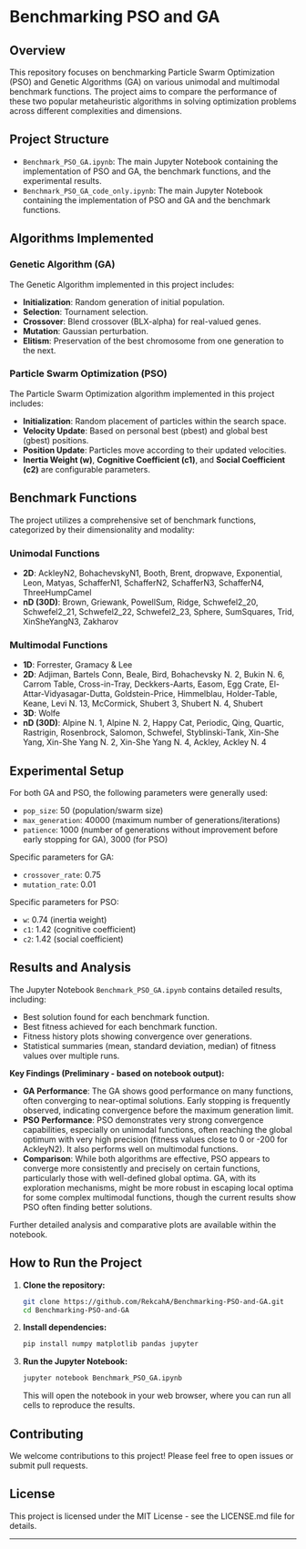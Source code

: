 # Benchmarking PSO and GA

## Overview

This repository focuses on benchmarking Particle Swarm Optimization (PSO) and Genetic Algorithms (GA) on various unimodal and multimodal benchmark functions. The project aims to compare the performance of these two popular metaheuristic algorithms in solving optimization problems across different complexities and dimensions.

## Project Structure

* `Benchmark_PSO_GA.ipynb`: The main Jupyter Notebook containing the implementation of PSO and GA, the benchmark functions, and the experimental results.
* `Benchmark_PSO_GA_code_only.ipynb`: The main Jupyter Notebook containing the implementation of PSO and GA and the benchmark functions.

## Algorithms Implemented

### Genetic Algorithm (GA)

The Genetic Algorithm implemented in this project includes:

* **Initialization**: Random generation of initial population.
* **Selection**: Tournament selection.
* **Crossover**: Blend crossover (BLX-alpha) for real-valued genes.
* **Mutation**: Gaussian perturbation.
* **Elitism**: Preservation of the best chromosome from one generation to the next.

### Particle Swarm Optimization (PSO)

The Particle Swarm Optimization algorithm implemented in this project includes:

* **Initialization**: Random placement of particles within the search space.
* **Velocity Update**: Based on personal best (pbest) and global best (gbest) positions.
* **Position Update**: Particles move according to their updated velocities.
* **Inertia Weight (w)**, **Cognitive Coefficient (c1)**, and **Social Coefficient (c2)** are configurable parameters.

## Benchmark Functions

The project utilizes a comprehensive set of benchmark functions, categorized by their dimensionality and modality:

### Unimodal Functions

* **2D**: AckleyN2, BohachevskyN1, Booth, Brent, dropwave, Exponential, Leon, Matyas, SchafferN1, SchafferN2, SchafferN3, SchafferN4, ThreeHumpCamel
* **nD (30D)**: Brown, Griewank, PowellSum, Ridge, Schwefel2\_20, Schwefel2\_21, Schwefel2\_22, Schwefel2\_23, Sphere, SumSquares, Trid, XinSheYangN3, Zakharov

### Multimodal Functions

* **1D**: Forrester, Gramacy & Lee
* **2D**: Adjiman, Bartels Conn, Beale, Bird, Bohachevsky N. 2, Bukin N. 6, Carrom Table, Cross-in-Tray, Deckkers-Aarts, Easom, Egg Crate, El-Attar-Vidyasagar-Dutta, Goldstein-Price, Himmelblau, Holder-Table, Keane, Levi N. 13, McCormick, Shubert 3, Shubert N. 4, Shubert
* **3D**: Wolfe
* **nD (30D)**: Alpine N. 1, Alpine N. 2, Happy Cat, Periodic, Qing, Quartic, Rastrigin, Rosenbrock, Salomon, Schwefel, Styblinski-Tank, Xin-She Yang, Xin-She Yang N. 2, Xin-She Yang N. 4, Ackley, Ackley N. 4

## Experimental Setup

For both GA and PSO, the following parameters were generally used:

* `pop_size`: 50 (population/swarm size)
* `max_generation`: 40000 (maximum number of generations/iterations)
* `patience`: 1000 (number of generations without improvement before early stopping for GA), 3000 (for PSO)

Specific parameters for GA:

* `crossover_rate`: 0.75
* `mutation_rate`: 0.01

Specific parameters for PSO:

* `w`: 0.74 (inertia weight)
* `c1`: 1.42 (cognitive coefficient)
* `c2`: 1.42 (social coefficient)

## Results and Analysis

The Jupyter Notebook `Benchmark_PSO_GA.ipynb` contains detailed results, including:

* Best solution found for each benchmark function.
* Best fitness achieved for each benchmark function.
* Fitness history plots showing convergence over generations.
* Statistical summaries (mean, standard deviation, median) of fitness values over multiple runs.

**Key Findings (Preliminary - based on notebook output):**

* **GA Performance**: The GA shows good performance on many functions, often converging to near-optimal solutions. Early stopping is frequently observed, indicating convergence before the maximum generation limit.
* **PSO Performance**: PSO demonstrates very strong convergence capabilities, especially on unimodal functions, often reaching the global optimum with very high precision (fitness values close to 0 or -200 for AckleyN2). It also performs well on multimodal functions.
* **Comparison**: While both algorithms are effective, PSO appears to converge more consistently and precisely on certain functions, particularly those with well-defined global optima. GA, with its exploration mechanisms, might be more robust in escaping local optima for some complex multimodal functions, though the current results show PSO often finding better solutions.

Further detailed analysis and comparative plots are available within the notebook.

## How to Run the Project

1. **Clone the repository:**

   ```bash
   git clone https://github.com/RekcahA/Benchmarking-PSO-and-GA.git
   cd Benchmarking-PSO-and-GA
   ```
2. **Install dependencies:**

   ```bash
   pip install numpy matplotlib pandas jupyter
   ```
3. **Run the Jupyter Notebook:**

   ```bash
   jupyter notebook Benchmark_PSO_GA.ipynb
   ```

   This will open the notebook in your web browser, where you can run all cells to reproduce the results.

## Contributing

We welcome contributions to this project! Please feel free to open issues or submit pull requests.

## License

This project is licensed under the MIT License - see the LICENSE.md file for details.

---

